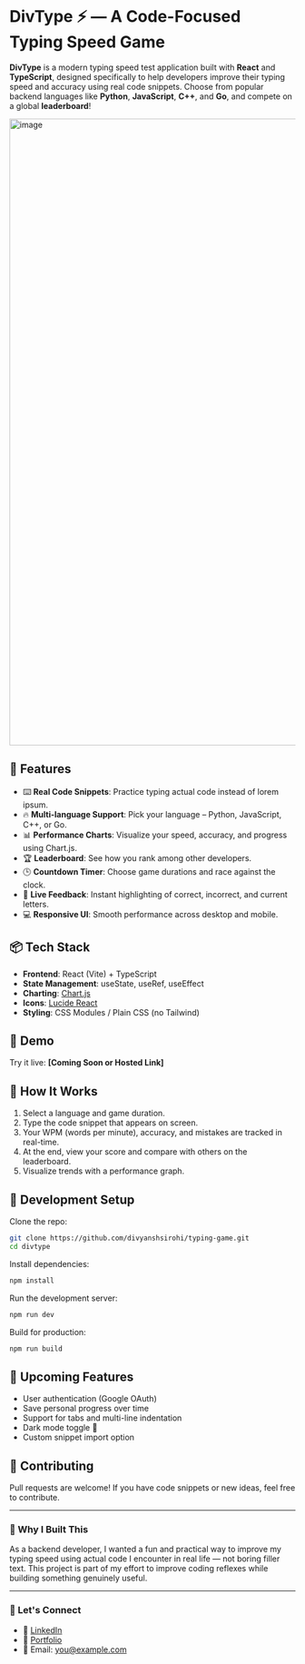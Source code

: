
# DivType ⚡️ — A Code-Focused Typing Speed Game

**DivType** is a modern typing speed test application built with **React** and **TypeScript**, designed specifically to help developers improve their typing speed and accuracy using real code snippets. Choose from popular backend languages like **Python**, **JavaScript**, **C++**, and **Go**, and compete on a global **leaderboard**!

<img width="1895" height="1104" alt="image" src="https://github.com/user-attachments/assets/b68a4ae8-71c3-4713-9145-e90fc497b62f" />

## 🚀 Features

- ⌨️ **Real Code Snippets**: Practice typing actual code instead of lorem ipsum.
- 🔥 **Multi-language Support**: Pick your language – Python, JavaScript, C++, or Go.
- 📊 **Performance Charts**: Visualize your speed, accuracy, and progress using Chart.js.
- 🏆 **Leaderboard**: See how you rank among other developers.
- 🕒 **Countdown Timer**: Choose game durations and race against the clock.
- 🎯 **Live Feedback**: Instant highlighting of correct, incorrect, and current letters.
- 💻 **Responsive UI**: Smooth performance across desktop and mobile.

## 📦 Tech Stack

- **Frontend**: React (Vite) + TypeScript
- **State Management**: useState, useRef, useEffect
- **Charting**: [Chart.js](https://www.chartjs.org/)
- **Icons**: [Lucide React](https://lucide.dev/)
- **Styling**: CSS Modules / Plain CSS (no Tailwind)

## 📸 Demo

Try it live: **[Coming Soon or Hosted Link]**

## 🧠 How It Works

1. Select a language and game duration.
2. Type the code snippet that appears on screen.
3. Your WPM (words per minute), accuracy, and mistakes are tracked in real-time.
4. At the end, view your score and compare with others on the leaderboard.
5. Visualize trends with a performance graph.

## 🧪 Development Setup

Clone the repo:

```bash
git clone https://github.com/divyanshsirohi/typing-game.git
cd divtype
````

Install dependencies:

```bash
npm install
```

Run the development server:

```bash
npm run dev
```

Build for production:

```bash
npm run build
```

## 🧩 Upcoming Features

* User authentication (Google OAuth)
* Save personal progress over time
* Support for tabs and multi-line indentation
* Dark mode toggle 🌙
* Custom snippet import option

## 🤝 Contributing

Pull requests are welcome! If you have code snippets or new ideas, feel free to contribute.

---

### 🧠 Why I Built This

As a backend developer, I wanted a fun and practical way to improve my typing speed using actual code I encounter in real life — not boring filler text. This project is part of my effort to improve coding reflexes while building something genuinely useful.

---

### 👋 Let's Connect

* 💼 [LinkedIn](https://linkedin.com/in/divyanshsirohi)
* 🧠 [Portfolio](https://divyansh-sirohi.vercel.app)
* 📧 Email: [you@example.com](mailto:sirohidivyansh@gmail.com)

```

